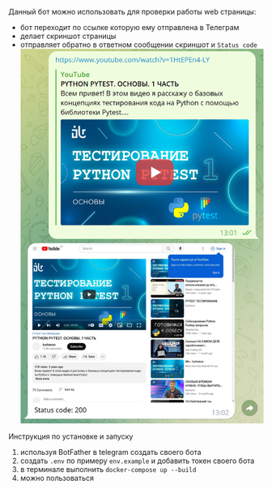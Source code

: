 Данный бот можно использовать для проверки работы web страницы: 
* бот переходит по ссылке которую ему отправлена в Телеграм
* делает скриншот страницы 
* отправляет обратно в ответном сообщении скриншот и `Status code`
![img_1.png](img_1.png)

Инструкция по установке и запуску
1. используя BotFather в telegram создать своего бота
2. создать `.env` по примеру `env.example` и добавить токен своего бота
3. в терминале выполнить `docker-compose up --build`
4. можно пользоваться 